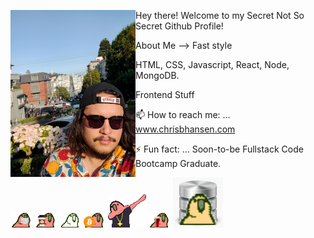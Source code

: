 <a href="https://www.chrisbhansen.com" target="_blank" rel="noopener noreferrer"><img src="https://github.com/chansen17/chansen17/blob/master/sf-portrait.jpg" alt="My Mug" title="My Mug" width="200" margin="5" align="left" /><a/>

Hey there! Welcome to my Secret Not So Secret Github Profile!

About Me --> Fast style

HTML, CSS, Javascript, React, Node, MongoDB.

Frontend Stuff

 📫  How to reach me: ... <a href="https://www.chrisbhansen.com" target="_blank" rel="noopener noreferrer">www.chrisbhansen.com</a>

 ⚡ Fun fact: ... Soon-to-be Fullstack Code Bootcamp Graduate. 
 
 <img src="https://github.com/chansen17/chansen17/blob/master/docparrot.gif" alt="chill parrot" />
 <img src="https://github.com/chansen17/chansen17/blob/master/coffeeparrot.gif" alt="chill parrot" />
 <img src="https://github.com/chansen17/chansen17/blob/master/chillparrot.gif" alt="chill parrot" />
 <img src="https://github.com/chansen17/chansen17/blob/master/cryptoparrot.gif" alt="chill parrot" />
 <img src="https://github.com/chansen17/chansen17/blob/master/dabparrot.gif" alt="chill parrot" />
 <img src="https://github.com/chansen17/chansen17/blob/master/darkbeerparrot.gif" alt="chill parrot" />
 <img src="https://github.com/chansen17/chansen17/blob/master/databaseparrot.gif" alt="chill parrot" />
